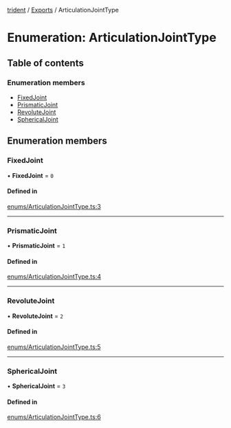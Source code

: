 [trident](../README.md) / [Exports](../modules.md) / ArticulationJointType

# Enumeration: ArticulationJointType

## Table of contents

### Enumeration members

- [FixedJoint](ArticulationJointType.md#fixedjoint)
- [PrismaticJoint](ArticulationJointType.md#prismaticjoint)
- [RevoluteJoint](ArticulationJointType.md#revolutejoint)
- [SphericalJoint](ArticulationJointType.md#sphericaljoint)

## Enumeration members

### FixedJoint

• **FixedJoint** = `0`

#### Defined in

[enums/ArticulationJointType.ts:3](https://github.com/AIFanatic/Trident/blob/456b6ba/src/enums/ArticulationJointType.ts#L3)

___

### PrismaticJoint

• **PrismaticJoint** = `1`

#### Defined in

[enums/ArticulationJointType.ts:4](https://github.com/AIFanatic/Trident/blob/456b6ba/src/enums/ArticulationJointType.ts#L4)

___

### RevoluteJoint

• **RevoluteJoint** = `2`

#### Defined in

[enums/ArticulationJointType.ts:5](https://github.com/AIFanatic/Trident/blob/456b6ba/src/enums/ArticulationJointType.ts#L5)

___

### SphericalJoint

• **SphericalJoint** = `3`

#### Defined in

[enums/ArticulationJointType.ts:6](https://github.com/AIFanatic/Trident/blob/456b6ba/src/enums/ArticulationJointType.ts#L6)
